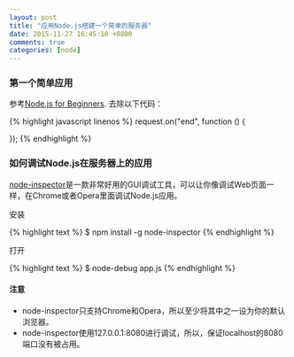 ```yaml
---
layout: post
title: "应用Node.js搭建一个简单的服务器"
date: 2015-11-27 16:45:10 +0800
comments: true
categories: [node]
---
```


### 第一个简单应用

参考[Node.js for Beginners](http://code.tutsplus.com/tutorials/nodejs-for-beginners--net-26314). 去除以下代码：

{% highlight javascript linenos %}
request.on("end", function () {

});
{% endhighlight %}

### 如何调试Node.js在服务器上的应用

<!-- more -->

[node-inspector](https://github.com/node-inspector/node-inspector)是一款非常好用的GUI调试工具，可以让你像调试Web页面一样，在Chrome或者Opera里面调试Node.js应用。

安装

{% highlight text %}
$ npm install -g node-inspector
{% endhighlight %}

打开

{% highlight text %}
$ node-debug app.js
{% endhighlight %}

#### 注意

* node-inspector只支持Chrome和Opera，所以至少将其中之一设为你的默认浏览器。
* node-inspector使用127.0.0.1:8080进行调试，所以，保证localhost的8080端口没有被占用。

